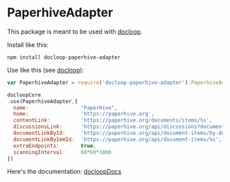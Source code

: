 # PaperhiveAdapter

This package is meant to be used with [docloop](https://github.com/docloop/core).

Install like this:

    npm install docloop-paperhive-adapter


Use like this (see [docloop](https://github.com/docloop/core)):

```javascript
var PaperhiveAdapter = require('docloop-paperhive-adapter').PaperhiveAdapter 

docloopCore
.use(PaperhiveAdapter,{
  name:             	"PaperHive",
  home:             	'https://paperhive.org',
  contentLink:			'https://paperhive.org/documents/items/%s',
  discussionsLink:		'https://paperhive.org/api/discussions?document=%s',
  documentLinkById:		'https://paperhive.org/api/document-items/by-document/%s',
  documentLinkByIemId:	'https://paperhive.org/api/document-items/%s',
  extraEndpoints:    	true,
  scanningInterval:  	60*60*1000
})
```

Here's the documentation: [docloopDocs](https://docloop.net/docs)
